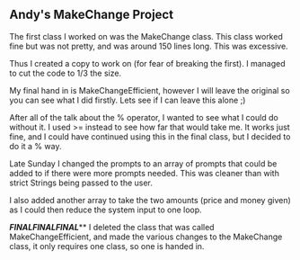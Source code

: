 ## Andy's MakeChange Project

The first class I worked on was the MakeChange class. This class worked fine but was not pretty, and was around 150 lines long. This was excessive.

Thus I created a copy to work on (for fear of breaking the first). I managed to cut the code to 1/3 the size. 

My final hand in is MakeChangeEfficient, however I will leave the original so you can see what I did firstly. Lets see if I can leave this alone ;)

After all of the talk about the % operator, I wanted to see what I could do without it. I used >= instead to see how far that would take me. It works just fine, and I could have continued using this in the final class, but I decided to do it a % way.

Late Sunday I changed the prompts to an array of prompts that could be added to if there were more prompts needed. This was cleaner than with strict Strings being passed to the user. 

I also added another array to take the two amounts (price and money given) as I could then reduce the system input to one loop.

*************FINAL*FINAL*FINAL*************
I deleted the class that was called MakeChangeEfficient, and made the various changes to the MakeChange class, it only requires one class, so one is handed in.


